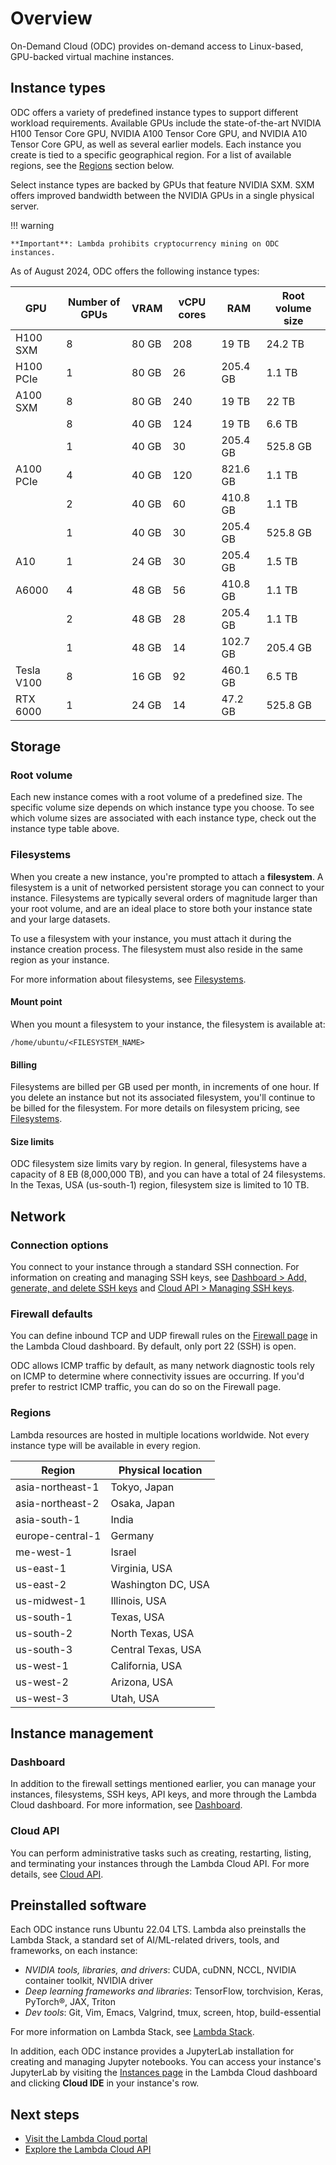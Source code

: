 # Overview

On-Demand Cloud (ODC) provides on-demand access to Linux-based, GPU-backed
virtual machine instances.

## Instance types

ODC offers a variety of predefined instance types to support different workload
requirements. Available GPUs include the state-of-the-art NVIDIA H100 Tensor
Core GPU, NVIDIA A100 Tensor Core GPU, and NVIDIA A10 Tensor Core GPU, as well
as several earlier models. Each instance you create is tied to a specific
geographical region. For a list of available regions, see the
[Regions](#regions) section below.

Select instance types are backed by GPUs that feature NVIDIA SXM. SXM offers
improved bandwidth between the NVIDIA GPUs in a single physical server.

!!! warning

    **Important**: Lambda prohibits cryptocurrency mining on ODC instances.

As of August 2024, ODC offers the following instance types:

| GPU        | Number of GPUs | VRAM   | vCPU cores | RAM       | Root volume size |
|------------|----------------|--------|------------|-----------|------------------|
| H100 SXM   | 8              | 80 GB  | 208        | 19 TB     | 24.2 TB          |
| H100 PCIe  | 1              | 80 GB  | 26         | 205.4 GB  | 1.1 TB           |
| A100 SXM   | 8              | 80 GB  | 240        | 19 TB     | 22 TB            |
|            | 8              | 40 GB  | 124        | 19 TB     | 6.6 TB           |
|            | 1              | 40 GB  | 30         | 205.4 GB  | 525.8 GB         |
| A100 PCIe  | 4              | 40 GB  | 120        | 821.6 GB  | 1.1 TB           |
|            | 2              | 40 GB  | 60         | 410.8 GB  | 1.1 TB           |
|            | 1              | 40 GB  | 30         | 205.4 GB  | 525.8 GB         |
| A10        | 1              | 24 GB  | 30         | 205.4 GB  | 1.5 TB           |
| A6000      | 4              | 48 GB  | 56         | 410.8 GB  | 1.1 TB           |
|            | 2              | 48 GB  | 28         | 205.4 GB  | 1.1 TB           |
|            | 1              | 48 GB  | 14         | 102.7 GB  | 205.4 GB         |
| Tesla V100 | 8              | 16 GB  | 92         | 460.1 GB  | 6.5 TB           |
| RTX 6000   | 1              | 24 GB  | 14         | 47.2 GB   | 525.8 GB         |

## Storage

### Root volume

Each new instance comes with a root volume of a predefined size. The specific
volume size depends on which instance type you choose. To see which volume sizes
are associated with each instance type, check out the instance type table above.

### Filesystems

When you create a new instance, you're prompted to attach a **filesystem**. A
filesystem is a unit of networked persistent storage you can connect to your
instance. Filesystems are typically several orders of magnitude larger than your
root volume, and are an ideal place to store both your instance state and your
large datasets.

To use a filesystem with your instance, you must attach it during the instance
creation process. The filesystem must also reside in the same region as your
instance.

For more information about filesystems, see [Filesystems](../filesystems).

#### Mount point

When you mount a filesystem to your instance, the filesystem is available at:

```markup
/home/ubuntu/<FILESYSTEM_NAME>
```

#### Billing

Filesystems are billed per GB used per month, in increments of one hour. If you
delete an instance but not its associated filesystem, you'll continue to be
billed for the filesystem. For more details on filesystem pricing, see
[Filesystems](../filesystems).

#### Size limits

ODC filesystem size limits vary by region. In general, filesystems have a
capacity of 8 EB (8,000,000 TB), and you can have a total of 24 filesystems. In
the Texas, USA (us-south-1) region, filesystem size is limited to 10 TB.

## Network

### Connection options

You connect to your instance through a standard SSH connection. For information
on creating and managing SSH keys, see [Dashboard > Add, generate, and delete
SSH keys](dashboard#add-generate-and-delete-ssh-keys) and [Cloud API >
Managing SSH keys](cloud-api.md#managing-ssh-keys).

### Firewall defaults

You can define inbound TCP and UDP firewall rules on the [Firewall
page](https://cloud.lambdalabs.com/firewall) in the Lambda Cloud dashboard. By
default, only port 22 (SSH) is open.

ODC allows ICMP traffic by default, as many network diagnostic tools rely on
ICMP to determine where connectivity issues are occurring. If you'd prefer to
restrict ICMP traffic, you can do so on the Firewall page.

### Regions

Lambda resources are hosted in multiple locations worldwide. Not every instance
type will be available in every region.

| Region           | Physical location  |
| ---------------- | ------------------ |
| asia-northeast-1 | Tokyo, Japan       |
| asia-northeast-2 | Osaka, Japan       |
| asia-south-1     | India              |
| europe-central-1 | Germany            |
| me-west-1        | Israel             |
| us-east-1        | Virginia, USA      |
| us-east-2        | Washington DC, USA |
| us-midwest-1     | Illinois, USA      |
| us-south-1       | Texas, USA         |
| us-south-2       | North Texas, USA   |
| us-south-3       | Central Texas, USA |
| us-west-1        | California, USA    |
| us-west-2        | Arizona, USA       |
| us-west-3        | Utah, USA          |

## Instance management

### Dashboard

In addition to the firewall settings mentioned earlier, you can manage your
instances, filesystems, SSH keys, API keys, and more through the Lambda Cloud
dashboard. For more information, see [Dashboard](dashboard).

### Cloud API

You can perform administrative tasks such as creating, restarting, listing, and
terminating your instances through the Lambda Cloud API. For more details, see
[Cloud API](cloud-api).

## Preinstalled software

Each ODC instance runs Ubuntu 22.04 LTS. Lambda also preinstalls the Lambda
Stack, a standard set of AI/ML-related drivers, tools, and frameworks, on each
instance:

* _NVIDIA tools, libraries, and drivers_: CUDA, cuDNN, NCCL, NVIDIA container
  toolkit, NVIDIA driver
* _Deep learning frameworks and libraries_: TensorFlow, torchvision, Keras,
  PyTorch®, JAX, Triton
* _Dev tools_: Git, Vim, Emacs, Valgrind, tmux, screen, htop, build-essential

For more information on Lambda Stack, see
[Lambda Stack](https://lambdalabs.com/lambda-stack-deep-learning-software).

In addition, each ODC instance provides a JupyterLab installation for creating
and managing Jupyter notebooks. You can access your instance's JupyterLab by
visiting the [Instances page](https://cloud.lambdalabs.com/instances) in the
Lambda Cloud dashboard and clicking **Cloud IDE** in your instance's row.

## Next steps

* [Visit the Lambda Cloud portal](https://cloud.lambdalabs.com)
* [Explore the Lambda Cloud API](cloud-api)
